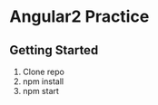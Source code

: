 Angular2 Practice
===================


## Getting Started

 1. Clone repo
 2. npm install
 3. npm start